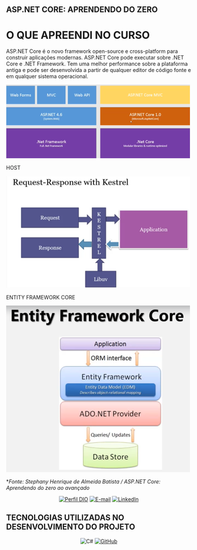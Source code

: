 ##  ASP.NET CORE: APRENDENDO DO ZERO

# O QUE APREENDI NO CURSO 
ASP.NET Core é o novo framework open-source e cross-platform para construir aplicações modernas. ASP.NET Core pode executar sobre .NET Core e .NET Framework. Tem uma melhor performance sobre a plataforma antiga e pode ser desenvolvida a partir de qualquer editor de código fonte e em qualquer sistema operacional.

<img src="Asp01.png" alt="Descrição" width="500">

HOST

<img src="host.png" alt="Descrição" width="500">


ENTITY FRAMEWORK CORE

<img src="entity.png" alt="Descrição" width="500">



**Fonte: Stephany Henrique de Almeida Batista / ASP.NET Core: Aprendendo do zero ao avançado*

<div align="center">

[![Perfil DIO](https://img.shields.io/badge/-Meu%20Perfil%20na%20DIO-30A3DC?style=for-the-badge)](https://web.dio.me/users/eltonsa75?tab=achievements) 
[![E-mail](https://img.shields.io/badge/-Email-000?style=for-the-badge&logo=microsoft-outlook&logoColor=E94D5F)](mailto:eltonsa75@hotmail.com)
[![LinkedIn](https://img.shields.io/badge/LinkedIn-000?style=for-the-badge&logo=linkedin&logoColor=0E76A8)](https://www.linkedin.com/in/elton-andrade/)

</div>

##  TECNOLOGIAS UTILIZADAS NO DESENVOLVIMENTO DO PROJETO

 <div align="center">

![C#](https://img.shields.io/badge/C%23-239120?style=for-the-badge&logo=c-sharp&logoColor=white)
 [![GitHub](https://img.shields.io/badge/GitHub-000?style=for-the-badge&logo=github&logoColor=f8f9fa)](https://docs.github.com/)

 </div>
